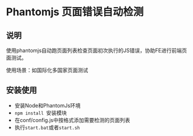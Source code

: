 Phantomjs 页面错误自动检测
=========

## 说明

使用phantomjs自动跑页面列表检查页面初次执行的JS错误，协助FE进行前端页面测试。

使用场景：如国际化多国家页面测试

## 安装使用

 - 安装Node和PhantomJs环境
 - `npm install `安装模块
 - 在conf/config.js中按格式添加需要检测的页面列表
 - 执行`start.bat`或者`start.sh`



